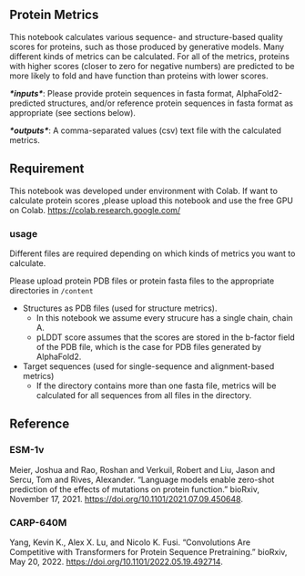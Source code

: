 ## Protein Metrics

This notebook calculates various sequence- and structure-based quality scores for proteins, such as those produced by generative models. Many different kinds of metrics can be calculated. For all of the metrics, proteins with higher scores (closer to zero for negative numbers) are predicted to be more likely to fold and have function than proteins with lower scores.

***\*inputs\****: Please provide protein sequences in fasta format, AlphaFold2-predicted structures, and/or reference protein sequences in fasta format as appropriate (see sections below).

***\*outputs\****: A comma-separated values (csv) text file with the calculated metrics.



## Requirement

This notebook was developed under environment with Colab. If want to calculate protein scores ,please upload this notebook and use the free GPU on Colab. https://colab.research.google.com/

### usage

Different files are required depending on which kinds of metrics you want to calculate.

Please upload protein PDB files or protein fasta files to the appropriate directories in `/content`

- Structures as PDB files (used for structure metrics). 
   - In this notebook we assume every strucure has a single chain, chain A.
   - pLDDT score assumes that the scores are stored in the b-factor field of the PDB file, which is the case for PDB files generated by AlphaFold2.
- Target sequences (used for single-sequence and alignment-based metrics)
  - If the directory contains more than one fasta file, metrics will be calculated for all sequences from all files in the directory.

## Reference



### ESM-1v
Meier, Joshua and Rao, Roshan and Verkuil, Robert and Liu, Jason and Sercu, Tom and Rives, Alexander. “Language models enable zero-shot prediction of the effects of mutations on protein function.” bioRxiv, November 17, 2021. https://doi.org/10.1101/2021.07.09.450648.



### CARP-640M
Yang, Kevin K., Alex X. Lu, and Nicolo K. Fusi. “Convolutions Are Competitive with Transformers for Protein Sequence Pretraining.” bioRxiv, May 20, 2022. https://doi.org/10.1101/2022.05.19.492714.